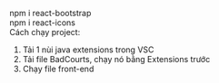 npm i react-bootstrap <br/>
npm i react-icons <br/>
Cách chạy project: <br/>
1. Tải 1 nùi java extensions trong VSC <br/>
2. Tải file BadCourts, chạy nó bằng Extensions trước <br/>
3. Chạy file front-end
